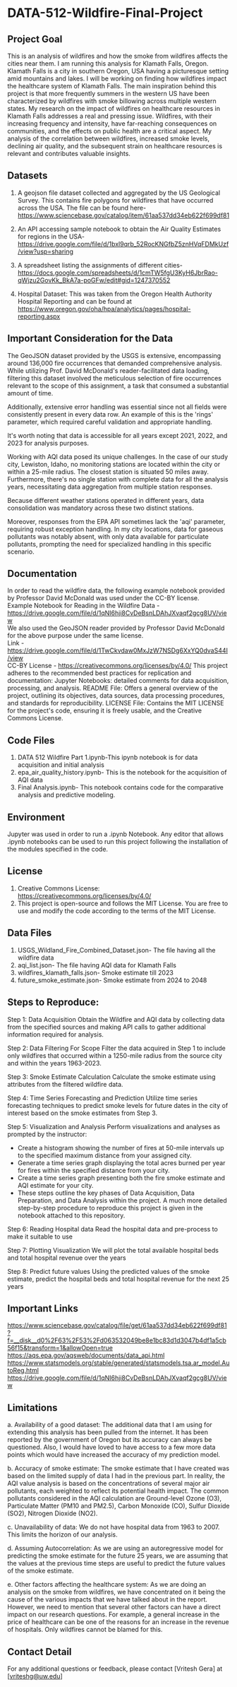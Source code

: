 # DATA-512-Wildfire-Final-Project

## Project Goal 
This is an analysis of wildfires and how the smoke from wildfires affects the cities near them. I am running this analysis for Klamath Falls, Oregon. Klamath Falls is a city in southern Oregon, USA having a picturesque setting amid mountains and lakes. I will be working on finding how wildfires impact the healthcare system of Klamath Falls.
The main inspiration behind this project is that more frequently summers in the western US have been characterized by wildfires with smoke billowing across multiple western states. My research on the impact of wildfires on healthcare resources in Klamath Falls addresses a real and pressing issue. Wildfires, with their increasing frequency and intensity, have far-reaching consequences on communities, and the effects on public health are a critical aspect. My analysis of the correlation between wildfires, increased smoke levels, declining air quality, and the subsequent strain on healthcare resources is relevant and contributes valuable insights.


## Datasets

1. A geojson file dataset collected and aggregated by the US Geological Survey. This contains fire polygons for wildfires that have occurred across the USA. The file can be found here- https://www.sciencebase.gov/catalog/item/61aa537dd34eb622f699df81

2. An API accessing sample notebook to obtain the Air Quality Estimates for regions in the USA- https://drive.google.com/file/d/1bxl9qrb_52RocKNGfbZ5znHVqFDMkUzf/view?usp=sharing

3. A spreadsheet listing the assignments of different cities- https://docs.google.com/spreadsheets/d/1cmTW5fgU3KyH6JbrRao-qWjzu2GovKk_BkA7a-poGFw/edit#gid=1247370552

4. Hospital Dataset: This was taken from the Oregon Health Authority Hospital Reporting and can be found at https://www.oregon.gov/oha/hpa/analytics/pages/hospital-reporting.aspx 

## Important Consideration for the Data
The GeoJSON dataset provided by the USGS is extensive, encompassing around 136,000 fire occurrences that demanded comprehensive analysis. While utilizing Prof. David McDonald's reader-facilitated data loading, filtering this dataset involved the meticulous selection of fire occurrences relevant to the scope of this assignment, a task that consumed a substantial amount of time.

Additionally, extensive error handling was essential since not all fields were consistently present in every data row. An example of this is the 'rings' parameter, which required careful validation and appropriate handling.

It's worth noting that data is accessible for all years except 2021, 2022, and 2023 for analysis purposes.

Working with AQI data posed its unique challenges. In the case of our study city, Lewiston, Idaho, no monitoring stations are located within the city or within a 25-mile radius. The closest station is situated 50 miles away. Furthermore, there's no single station with complete data for all the analysis years, necessitating data aggregation from multiple station responses.

Because different weather stations operated in different years, data consolidation was mandatory across these two distinct stations.

Moreover, responses from the EPA API sometimes lack the 'aqi' parameter, requiring robust exception handling. In my city locations, data for gaseous pollutants was notably absent, with only data available for particulate pollutants, prompting the need for specialized handling in this specific scenario.

## Documentation

In order to read the wildfire data, the following example notebook provided by Professor David McDonald  was used under the CC-BY license.  
Example Notebook for Reading in the Wildfire Data - https://drive.google.com/file/d/1qNI6hji8CvDeBsnLDAhJXvaqf2gcg8UV/view  
We also used the GeoJSON reader provided by Professor David McDonald for the above purpose under the same license.  
Link - https://drive.google.com/file/d/1TwCkvdaw0MxJzW7NSDg6XxYQ0dvaS44I/view   
CC-BY License - https://creativecommons.org/licenses/by/4.0/ 
This project adheres to the recommended best practices for replication and documentation:
Jupyter Notebooks: detailed comments for data acquisition, processing, and analysis.
README File: Offers a general overview of the project, outlining its objectives, data sources, data processing procedures, and standards for reproducibility.
LICENSE File: Contains the MIT LICENSE for the project's code, ensuring it is freely usable, and the Creative Commons License.

## Code Files

1. DATA 512 Wildfire Part 1.ipynb-This ipynb notebook is for data acquisition and initial analysis 
2. epa_air_quality_history.ipynb- This is the notebook for the acquisition of AQI data
3. Final Analysis.ipynb- This notebook contains code for the comparative analysis and predictive modeling.

## Environment
Jupyter was used in order to run a .ipynb Notebook. Any editor that allows .ipynb notebooks can be used to run this project following the installation of the modules specified in the code.

## License
1. Creative Commons License: https://creativecommons.org/licenses/by/4.0/
2. This project is open-source and follows the MIT License. You are free to use and modify the code according to the terms of the MIT License.

## Data Files
1. USGS_Wildland_Fire_Combined_Dataset.json- The file having all the wildfire data
2. aqi_list.json- The file having AQI data for Klamath Falls
3. wildfires_klamath_falls.json- Smoke estimate till 2023
4. future_smoke_estimate.json- Smoke estimate from 2024 to 2048

## Steps to Reproduce:

Step 1: Data Acquisition 
Obtain the Wildfire and AQI data by collecting data from the specified sources and making API calls to gather additional information required for analysis.

Step 2: Data Filtering 
For Scope Filter the data acquired in Step 1 to include only wildfires that occurred within a 1250-mile radius from the source city and within the years 1963-2023.

Step 3: Smoke Estimate Calculation 
Calculate the smoke estimate using attributes from the filtered wildfire data.

Step 4: Time Series Forecasting and Prediction 
Utilize time series forecasting techniques to predict smoke levels for future dates in the city of interest based on the smoke estimates from Step 3.

Step 5: Visualization and Analysis 
Perform visualizations and analyses as prompted by the instructor:

- Create a histogram showing the number of fires at 50-mile intervals up to the specified maximum distance from your assigned city.
- Generate a time series graph displaying the total acres burned per year for fires within the specified distance from your city.
- Create a time series graph presenting both the fire smoke estimate and AQI estimate for your city.
- These steps outline the key phases of Data Acquisition, Data Preparation, and Data Analysis within the project. A much more detailed step-by-step procedure to reproduce this project is given in the notebook attached to this repository.

Step 6: Reading Hospital data
Read the hospital data and pre-process to make it suitable to use

Step 7: Plotting Visualization
We will plot the total available hospital beds and total hospital revenue over the years

Step 8: Predict future values
Using the predicted values of the smoke estimate, predict the hospital beds and total hospital revenue for the next 25 years

## Important Links

https://www.sciencebase.gov/catalog/file/get/61aa537dd34eb622f699df81?f=__disk__d0%2F63%2F53%2Fd063532049be8e1bc83d1d3047b4df1a5cb56f15&transform=1&allowOpen=true
https://aqs.epa.gov/aqsweb/documents/data_api.html
https://www.statsmodels.org/stable/generated/statsmodels.tsa.ar_model.AutoReg.html
https://drive.google.com/file/d/1qNI6hji8CvDeBsnLDAhJXvaqf2gcg8UV/view

## Limitations  

a. Availability of a good dataset: The additional data that I am using for extending this analysis has been pulled from the internet. It has been reported by the government of Oregon but its accuracy can always be questioned. Also, I would have loved to have access to a few more data points which would have increased the accuracy of my prediction model.

b. Accuracy of smoke estimate: The smoke estimate that I have created was based on the limited supply of data I had in the previous part. In reality, the AQI value analysis is based on the concentrations of several major air pollutants, each weighted to reflect its potential health impact. The common pollutants considered in the AQI calculation are Ground-level Ozone (O3), Particulate Matter (PM10 and PM2.5), Carbon Monoxide (CO), Sulfur Dioxide (SO2), Nitrogen Dioxide (NO2).

c. Unavailability of data: We do not have hospital data from 1963 to 2007. This limits the horizon of our analysis.

d. Assuming Autocorrelation: As we are using an autoregressive model for predicting the smoke estimate for the future 25 years, we are assuming that the values at the previous time steps are useful to predict the future values of the smoke estimate.

e. Other factors affecting the healthcare system: As we are doing an analysis on the smoke from wildfires, we have concentrated on it being the cause of the various impacts that we have talked about in the report. However, we need to mention that several other factors can have a direct impact on our research questions. For example, a general increase in the price of healthcare can be one of the reasons for an increase in the revenue of hospitals. Only wildfires cannot be blamed for this.


## Contact Detail

For any additional questions or feedback, please contact [Vritesh Gera] at [vriteshg@uw.edu]

